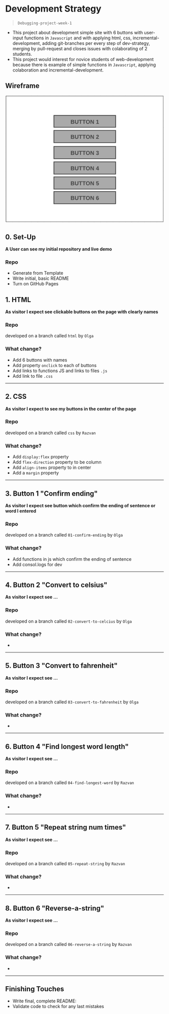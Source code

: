 # Development Strategy

> `Debugging-project-week-1`

- This project about development simple site with 6 buttons with user-input functions in `Javascript` and with applying html, css,  incremental-development, adding git-branches per every step of dev-strategy, merging by pull-request and closes issues with colaborating of 2 students. 
- This project would interest for novice students of web-development because there is example of simple functions in `Javascript`,  applying colaboration and incremental-development.

## Wireframe

![wireframe](./Wireframe.png)

## 0. Set-Up

__A User can see my initial repository and live demo__

### Repo

- Generate from Template
- Write initial, basic README
- Turn on GitHub Pages

## 1. HTML

__As visitor I expect see clickable buttons on the page with clearly names__

### Repo

developed on a branch called `html` by `Olga`

### What change?

- Add 6 buttons with names
- Add property `onclick` to each of buttons
- Add links to functions JS and links to files `.js`
- Add link to file `.css`

----

## 2. CSS

__As visitor I expect to see my buttons in the center of the page__

### Repo

developed on a branch called `css` by `Razvan`


### What change?

- Add `display:flex` property
- Add `flex-direction` property to be column
- Add `align-items`  property to  in center
- Add a `margin` property


----

## 3. Button 1 "Confirm ending"

__As visitor I expect see button which confirm the ending of sentence or word I entered__

### Repo

developed on a branch called `01-confirm-ending` by `Olga`

### What change?

- Add functions in js which confirm the ending of sentence
- Add consol.logs for dev

----

## 4. Button 2 "Convert to celsius"

__As visitor I expect see ...__

### Repo

developed on a branch called `02-convert-to-celcius` by `Olga`

### What change?

- 

----

## 5. Button 3 "Convert to fahrenheit"

__As visitor I expect see ...__

### Repo

developed on a branch called `03-convert-to-fahrenheit` by `Olga`

### What change?

- 

----

## 6. Button 4 "Find longest word length"

__As visitor I expect see ...__

### Repo

developed on a branch called `04-find-longest-word` by `Razvan`

### What change?

- 

----

## 7. Button 5 "Repeat string num times"

__As visitor I expect see ...__

### Repo

developed on a branch called `05-repeat-string` by `Razvan`

### What change?

- 

----

## 8. Button 6 "Reverse-a-string"

__As visitor I expect see ...__

### Repo

developed on a branch called `06-reverse-a-string` by `Razvan`

### What change?

- 

----



## Finishing Touches

- Write final, complete README:
- Validate code to check for any last mistakes
